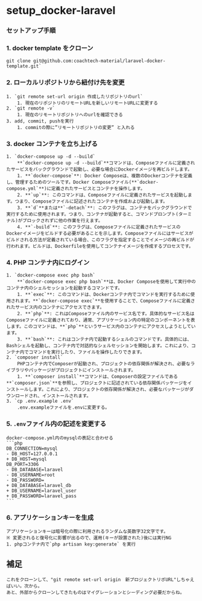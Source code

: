 # setup_docker-laravel

### セットアップ手順

### 1. docker template をクローン

    git clone git@github.com:coachtech-material/laravel-docker-template.git`

### 2. ローカルリポジトリから紐付け先を変更

    1. `git remote set-url origin 作成したリポジトリのurl`
        1. 現在のリポジトリのリモートURLを新しいリモートURLに変更する
    2. `git remote -v`
        1. 現在のリモートリポジトリへのurlを確認できる
    3. add, commit, pushを実行
        1. commitの際に”リモートリポジトリの変更” と入れる

### 3. docker コンテナを立ち上げる

    1. `docker-compose up -d --build`
        **`docker-compose up -d --build`**コマンドは、Composeファイルに定義されたサービスをバックグラウンドで起動し、必要な場合にDockerイメージを再ビルドします。
        1. **`docker-compose`**: Docker Composeは、複数のDockerコンテナを定義し、管理するためのツールです。Docker Composeファイル(**`docker-compose.yml`**)に定義されたサービスとコンテナを操作します。
        2. **`up`**: このコマンドは、Composeファイルに定義されたサービスを起動します。つまり、Composeファイルに記述されたコンテナを作成および起動します。
        3. **`d`**または**`-detach`**: このフラグは、コンテナをバックグラウンドで実行するために使用されます。つまり、コンテナが起動すると、コマンドプロンプト(ターミナル)がブロックされずに他の作業を行えます。
        4. **`-build`**: このフラグは、Composeファイルに定義されたサービスのDockerイメージをビルドする必要があることを示します。Composeファイルにはサービスがビルドされる方法が定義されている場合、このフラグを指定することでイメージの再ビルドが行われます。ビルドは、Dockerfileを使用してコンテナイメージを作成するプロセスです。

### 4. PHP コンテナ内にログイン

    1. `docker-compose exec php bash`
        **`docker-compose exec php bash`**は、Docker Composeを使用して実行中のコンテナ内のシェルセッションを起動するコマンドです。
        1. **`exec`**: このコマンドは、Dockerコンテナ内でコマンドを実行するために使用されます。**`docker-compose exec`**を使用することで、Composeファイルに定義されたサービス内のコンテナにアクセスできます。
        2. **`php`**: これはComposeファイル内のサービス名です。具体的なサービス名はComposeファイルに定義されており、通常、アプリケーション内の特定のコンポーネントを表します。このコマンドは、**`php`**というサービス内のコンテナにアクセスしようとしています。
        3. **`bash`**: これはコンテナ内で起動するシェルのコマンドです。具体的には、Bashシェルを起動し、コンテナ内で対話的なシェルセッションを開始します。これにより、コンテナ内でコマンドを実行したり、ファイルを操作したりできます。
    2. `composer install`
        PHPコンテナ内でComposerが起動され、プロジェクトの依存関係が解決され、必要なライブラリやパッケージがプロジェクトにインストールされます。
        1. **`composer install`**コマンドは、Composerの設定ファイルである**`composer.json`**を参照し、プロジェクトに記述されている依存関係パッケージをインストールします。これにより、プロジェクトの依存関係が解決され、必要なパッケージがダウンロードされ、インストールされます。
    3. `cp .env.example .env`
        .env.exampleファイルを.envに変更する。

### 5. `.env`ファイル内の記述を変更する

    docker-compose.yml内のmysqlの表記と合わせる
    ```php
    DB_CONNECTION=mysql
    - DB_HOST=127.0.0.1
    + DB_HOST=mysql
    DB_PORT=3306
    - DB_DATABASE=laravel
    - DB_USERNAME=root
    - DB_PASSWORD=
    + DB_DATABASE=laravel_db
    + DB_USERNAME=laravel_user
    + DB_PASSWORD=laravel_pass
    ```

### 6. アプリケーションキーを生成

    アプリケーションキーは暗号化の際に利用されるランダムな英数字32文字です。
    ※ 変更されると復号化に影響が出るので、運用(キーが設置された)後には実行NG
    1. phpコンテナ内で`php artisan key:generate` を実行

## 補足
    これをクローンして、"git remote set-url origin　新プロジェクトリポURL"しちゃえばいい。次から。
    あと、外部からクローンしてきたものはマイグレーションとシーディング必要だからね。

